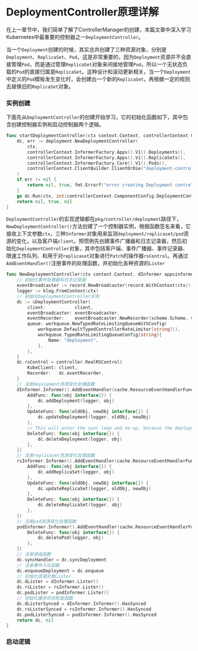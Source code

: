 # DeploymentController原理详解

在上一章节中，我们简单了解了ControllerManager的创建，本篇文章中深入学习Kubernetes中最重要的控制器之一`DeploymentController`。

当一个`Deployment`创建的时候，其实总共创建了三种资源对象，分别是`Deployment`、`ReplicaSet`、`Pod`，这是非常重要的，因为`Deployment`资源并不会直接管理`Pod`，而是通过管理`ReplicaSet`对象来间接地管理`Pod`，所以一个无状态负载的`Pod`的直接归属是`ReplicaSet`。这种设计和滚动更新相关，当一个`Deployment`中定义的`Pod`模板发生变化时，会创建出一个新的`ReplicaSet`，再根据一定的规则去替换旧的`ReplicaSet`对象。

### 实例创建

下面先从`DeploymentController`的创建开始学习，它的初始化函数如下，其中包含创建控制器实例和启动控制器两个逻辑。

```Go
func startDeploymentController(ctx context.Context, controllerContext ControllerContext, controllerName string) (controller.Interface, bool, error) {
    dc, err := deployment.NewDeploymentController(
        ctx,
        controllerContext.InformerFactory.Apps().V1().Deployments(),
        controllerContext.InformerFactory.Apps().V1().ReplicaSets(),
        controllerContext.InformerFactory.Core().V1().Pods(),
        controllerContext.ClientBuilder.ClientOrDie("deployment-controller"),
    )
    if err != nil {
        return nil, true, fmt.Errorf("error creating Deployment controller: %v", err)
    }
    go dc.Run(ctx, int(controllerContext.ComponentConfig.DeploymentController.ConcurrentDeploymentSyncs))
    return nil, true, nil
}
```

`DeploymentController`的实现逻辑都在`pkg/controller/deployment`路径下，`NewDeploymentController()`方法创建了一个控制器实例，根据函数签名来看，它接收上下文参数`ctx`，三种`Informer`对象用来监测`deployment/replicaset/pod`资源的变化，以及客户端`client`。照惯例先创建事件广播器和日志记录器，然后初始化`DeploymentController`对象，其中包括客户端、事件广播器、事件记录器、限速工作队列、和用于对`replicaset`对象进行`Patch`的操作器`rsControl`。再通过`AddEventHandler()`注册事件的处理函数，并初始化各种资源的`Lister`

```Go
func NewDeploymentController(ctx context.Context, dInformer appsinformers.DeploymentInformer, rsInformer appsinformers.ReplicaSetInformer, podInformer coreinformers.PodInformer, client clientset.Interface) (*DeploymentController, error) {
    // 初始化事件处理器和日志记录器
    eventBroadcaster := record.NewBroadcaster(record.WithContext(ctx))
    logger := klog.FromContext(ctx)
    // 初始化DeploymentController实例
    dc := &DeploymentController{
        client:           client,
        eventBroadcaster: eventBroadcaster,
        eventRecorder:    eventBroadcaster.NewRecorder(scheme.Scheme, v1.EventSource{Component: "deployment-controller"}),
        queue: workqueue.NewTypedRateLimitingQueueWithConfig(
            workqueue.DefaultTypedControllerRateLimiter[string](),
            workqueue.TypedRateLimitingQueueConfig[string]{
                Name: "deployment",
            },
        ),
    }
    dc.rsControl = controller.RealRSControl{
        KubeClient: client,
        Recorder:   dc.eventRecorder,
    }
    // 注册deployment资源变化处理函数
    dInformer.Informer().AddEventHandler(cache.ResourceEventHandlerFuncs{
        AddFunc: func(obj interface{}) {
            dc.addDeployment(logger, obj)
        },
        UpdateFunc: func(oldObj, newObj interface{}) {
            dc.updateDeployment(logger, oldObj, newObj)
        },
        // This will enter the sync loop and no-op, because the deployment has been deleted from the store.
        DeleteFunc: func(obj interface{}) {
            dc.deleteDeployment(logger, obj)
        },
    })
    // 注册replicaset资源变化处理函数
    rsInformer.Informer().AddEventHandler(cache.ResourceEventHandlerFuncs{
        AddFunc: func(obj interface{}) {
            dc.addReplicaSet(logger, obj)
        },
        UpdateFunc: func(oldObj, newObj interface{}) {
            dc.updateReplicaSet(logger, oldObj, newObj)
        },
        DeleteFunc: func(obj interface{}) {
            dc.deleteReplicaSet(logger, obj)
        },
    })
    // 注册pod资源变化处理函数
    podInformer.Informer().AddEventHandler(cache.ResourceEventHandlerFuncs{
        DeleteFunc: func(obj interface{}) {
            dc.deletePod(logger, obj)
        },
    })
    // 注册调谐函数
    dc.syncHandler = dc.syncDeployment
    // 注册事件入队函数
    dc.enqueueDeployment = dc.enqueue
    // 初始化资源对象Lister
    dc.dLister = dInformer.Lister()
    dc.rsLister = rsInformer.Lister()
    dc.podLister = podInformer.Lister()
    // 初始化缓存状态检查函数
    dc.dListerSynced = dInformer.Informer().HasSynced
    dc.rsListerSynced = rsInformer.Informer().HasSynced
    dc.podListerSynced = podInformer.Informer().HasSynced
    return dc, nil
}
```

### 启动逻辑



